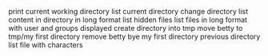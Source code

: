 print current working directory
list current directory
change directory
list content in directory in long format
list hidden files
list files in long format with user and groups displayed
create directory into tmp
move betty to tmp/my first directory
remove betty
bye my first directory
previous directory
list file with characters
